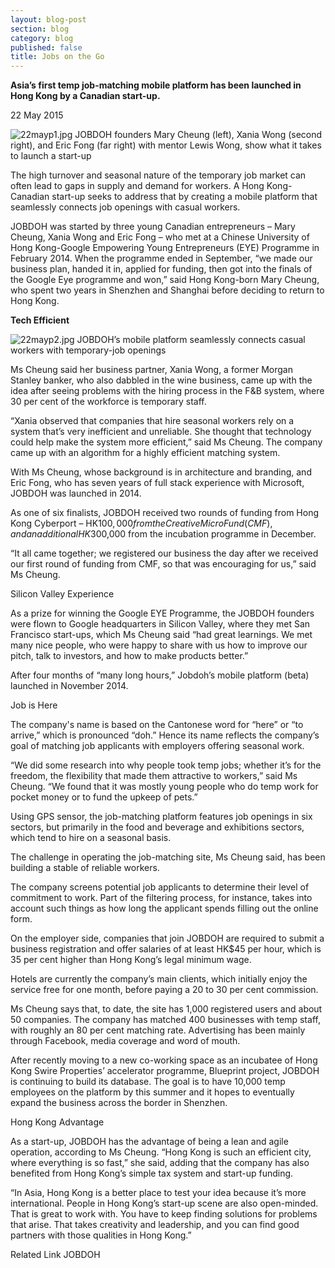 ```yaml
---
layout: blog-post
section: blog
category: blog
published: false
title: Jobs on the Go
---
```

**Asia’s first temp job-matching mobile platform has been launched in Hong Kong by a Canadian start-up.**

22 May 2015

![22mayp1.jpg]({{site.baseurl}}/media/22mayp1.jpg)
JOBDOH founders Mary Cheung (left), Xania Wong (second right), and Eric Fong (far right) with mentor Lewis Wong, show what it takes to launch a start-up

The high turnover and seasonal nature of the temporary job market can often lead to gaps in supply and demand for workers. A Hong Kong-Canadian start-up seeks to address that by creating a mobile platform that seamlessly connects job openings with casual workers.

JOBDOH was started by three young Canadian entrepreneurs – Mary Cheung, Xania Wong and Eric Fong – who met at a Chinese University of Hong Kong-Google Empowering Young Entrepreneurs (EYE) Programme in February 2014. When the programme ended in September, “we made our business plan, handed it in, applied for funding, then got into the finals of the Google Eye programme and won,” said Hong Kong-born Mary Cheung, who spent two years in Shenzhen and Shanghai before deciding to return to Hong Kong.

**Tech Efficient**

![22mayp2.jpg]({{site.baseurl}}/media/22mayp2.jpg)
JOBDOH’s mobile platform seamlessly connects casual workers with temporary-job openings

Ms Cheung said her business partner, Xania Wong, a former Morgan Stanley banker, who also dabbled in the wine business, came up with the idea after seeing problems with the hiring process in the F&B system, where 30 per cent of the workforce is temporary staff. 

“Xania observed that companies that hire seasonal workers rely on a system that’s very inefficient and unreliable. She thought that technology could help make the system more efficient,” said Ms Cheung. The company came up with an algorithm for a highly efficient matching system. 

With Ms Cheung, whose background is in architecture and branding, and Eric Fong, who has seven years of full stack experience with Microsoft, JOBDOH was launched in 2014. 

As one of six finalists, JOBDOH received two rounds of funding from Hong Kong Cyberport – HK$100,000 from the Creative Micro Fund (CMF), and an additional HK$300,000 from the incubation programme in December.

“It all came together; we registered our business the day after we received our first round of funding from CMF, so that was encouraging for us,” said Ms Cheung.

Silicon Valley Experience

As a prize for winning the Google EYE Programme, the JOBDOH founders were flown to Google headquarters in Silicon Valley, where they met San Francisco start-ups, which Ms Cheung said “had great learnings. We met many nice people, who were happy to share with us how to improve our pitch, talk to investors, and how to make products better.”

After four months of “many long hours,” Jobdoh’s mobile platform (beta) launched in November 2014.

Job is Here

The company's name is based on the Cantonese word for “here” or “to arrive,” which is pronounced “doh.” Hence its name reflects the company’s goal of matching job applicants with employers offering seasonal work.

“We did some research into why people took temp jobs; whether it’s for the freedom, the flexibility that made them attractive to workers,” said Ms Cheung. “We found that it was mostly young people who do temp work for pocket money or to fund the upkeep of pets.”

Using GPS sensor, the job-matching platform features job openings in six sectors, but primarily in the food and beverage and exhibitions sectors, which tend to hire on a seasonal basis. 

The challenge in operating the job-matching site, Ms Cheung said, has been building a stable of reliable workers. 

The company screens potential job applicants to determine their level of commitment to work. Part of the filtering process, for instance, takes into account such things as how long the applicant spends filling out the online form.

On the employer side, companies that join JOBDOH are required to submit a business registration and offer salaries of at least HK$45 per hour, which is 35 per cent higher than Hong Kong’s legal minimum wage.

Hotels are currently the company’s main clients, which initially enjoy the service free for one month, before paying a 20 to 30 per cent commission. 

Ms Cheung says that, to date, the site has 1,000 registered users and about 50 companies. The company has matched 400 businesses with temp staff, with roughly an 80 per cent matching rate. Advertising has been mainly through Facebook, media coverage and word of mouth. 

After recently moving to a new co-working space as an incubatee of Hong Kong Swire Properties’ accelerator programme, Blueprint project, JOBDOH is continuing to build its database. The goal is to have 10,000 temp employees on the platform by this summer and it hopes to eventually expand the business across the border in Shenzhen.

Hong Kong Advantage

As a start-up, JOBDOH has the advantage of being a lean and agile operation, according to Ms Cheung. “Hong Kong is such an efficient city, where everything is so fast,” she said, adding that the company has also benefited from Hong Kong’s simple tax system and start-up funding. 

“In Asia, Hong Kong is a better place to test your idea because it’s more international. People in Hong Kong’s start-up scene are also open-minded. That is great to work with. You have to keep finding solutions for problems that arise. That takes creativity and leadership, and you can find good partners with those qualities in Hong Kong.”

Related Link
JOBDOH


